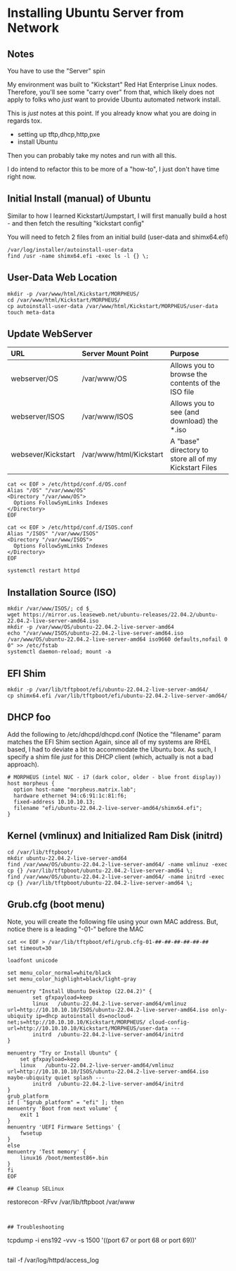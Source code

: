 # Installing Ubuntu Server from Network

## Notes
You have to use the "Server" spin

My environment was built to "Kickstart" Red Hat Enterprise Linux nodes.  Therefore, you'll see some "carry over" from that, which likely does not apply to folks who *just* want to provide Ubuntu automated network install.  

This is *just* notes at this point.  If you already know what you are doing in regards tox.
* setting up tftp,dhcp,http,pxe
* install Ubuntu

Then you can probably take my notes and run with all this. 

I do intend to refactor this to be more of a "how-to", I just don't have time right now.

## Initial Install (manual) of Ubuntu
Similar to how I learned Kickstart/Jumpstart, I will first manually build a host - and then fetch the resulting "kickstart config"  

You will need to fetch 2 files from an initial build (user-data and shimx64.efi)
```
/var/log/installer/autoinstall-user-data
find /usr -name shimx64.efi -exec ls -l {} \;
```

## User-Data Web Location
```
mkdir -p /var/www/html/Kickstart/MORPHEUS/
cd /var/www/html/Kickstart/MORPHEUS/
cp autoinstall-user-data /var/www/html/Kickstart/MORPHEUS/user-data
touch meta-data
```

## Update WebServer

| URL | Server Mount Point | Purpose |
|:-----|:---------|:----------------|
| webserver/OS |  /var/www/OS | Allows you to browse the contents of the ISO file |
| webserver/ISOS | /var/www/ISOS | Allows you to see (and download) the *.iso | 
| websever/Kickstart | /var/www/html/Kickstart | A "base" directory to store all of my Kickstart Files |


```
cat << EOF > /etc/httpd/conf.d/OS.conf 
Alias "/OS" "/var/www/OS"
<Directory "/var/www/OS">
  Options FollowSymLinks Indexes
</Directory>
EOF

cat << EOF > /etc/httpd/conf.d/ISOS.conf 
Alias "/ISOS" "/var/www/ISOS"
<Directory "/var/www/ISOS">
  Options FollowSymLinks Indexes
</Directory>
EOF

systemctl restart httpd
```

## Installation Source (ISO)
```
mkdir /var/www/ISOS/; cd $_
wget https://mirror.us.leaseweb.net/ubuntu-releases/22.04.2/ubuntu-22.04.2-live-server-amd64.iso 
mkdir -p /var/www/OS/ubuntu-22.04.2-live-server-amd64 
echo "/var/www/ISOS/ubuntu-22.04.2-live-server-amd64.iso /var/www/OS/ubuntu-22.04.2-live-server-amd64 iso9660 defaults,nofail 0 0" >> /etc/fstab
systemctl daemon-reload; mount -a
```

## EFI Shim
```
mkdir -p /var/lib/tftpboot/efi/ubuntu-22.04.2-live-server-amd64/
cp shimx64.efi /var/lib/tftpboot/efi/ubuntu-22.04.2-live-server-amd64/
```

## DHCP foo
Add the following to /etc/dhcpd/dhcpd.conf (Notice the "filename" param matches the EFI Shim section
Again, since all of my systems are RHEL based, I had to deviate a bit to accommodate the Ubuntu box.  As such, I specify a shim file *just* for this DHCP client (which, actually is not a bad approach).

```
# MORPHEUS (intel NUC - i7 (dark color, older - blue front display))
host morpheus {
  option host-name "morpheus.matrix.lab";
  hardware ethernet 94:c6:91:1c:81:f6;
  fixed-address 10.10.10.13;
  filename "efi/ubuntu-22.04.2-live-server-amd64/shimx64.efi";
}
```


## Kernel (vmlinux) and Initialized Ram Disk (initrd)
```
cd /var/lib/tftpboot/
mkdir ubuntu-22.04.2-live-server-amd64
find /var/www/OS/ubuntu-22.04.2-live-server-amd64/ -name vmlinuz -exec cp {} /var/lib/tftpboot/ubuntu-22.04.2-live-server-amd64 \;
find /var/www/OS/ubuntu-22.04.2-live-server-amd64/ -name initrd -exec cp {} /var/lib/tftpboot/ubuntu-22.04.2-live-server-amd64 \;
```

## Grub.cfg (boot menu)

Note, you will create the following file using your own MAC address.  But, notice there is a leading "-01-" before the MAC
```
cat << EOF > /var/lib/tftpboot/efi/grub.cfg-01-##-##-##-##-##-##
set timeout=30

loadfont unicode

set menu_color_normal=white/black
set menu_color_highlight=black/light-gray

menuentry "Install Ubuntu Desktop (22.04.2)" {
        set gfxpayload=keep
        linux   /ubuntu-22.04.2-live-server-amd64/vmlinuz url=http://10.10.10.10/ISOS/ubuntu-22.04.2-live-server-amd64.iso only-ubiquity ip=dhcp autoinstall ds=nocloud-net;s=http://10.10.10.10/Kickstart/MORPHEUS/ cloud-config-url=http://10.10.10.10/Kickstart/MORPHEUS/user-data ---
        initrd  /ubuntu-22.04.2-live-server-amd64/initrd
}

menuentry "Try or Install Ubuntu" {
	set gfxpayload=keep
	linux	/ubuntu-22.04.2-live-server-amd64/vmlinuz url=http://10.10.10.10/ISOS/ubuntu-22.04.2-live-server-amd64.iso maybe-ubiquity quiet splash --- 
        initrd  /ubuntu-22.04.2-live-server-amd64/initrd
}
grub_platform
if [ "$grub_platform" = "efi" ]; then
menuentry 'Boot from next volume' {
	exit 1
}
menuentry 'UEFI Firmware Settings' {
	fwsetup
}
else
menuentry 'Test memory' {
	linux16 /boot/memtest86+.bin
}
fi
EOF

## Cleanup SELinux
```
restorecon -RFvv /var/lib/tftpboot /var/www
```


## Troubleshooting
```
tcpdump -i ens192 -vvv -s 1500 '((port 67 or port 68 or port 69))' 
```

```
tail -f /var/log/httpd/access_log
```



